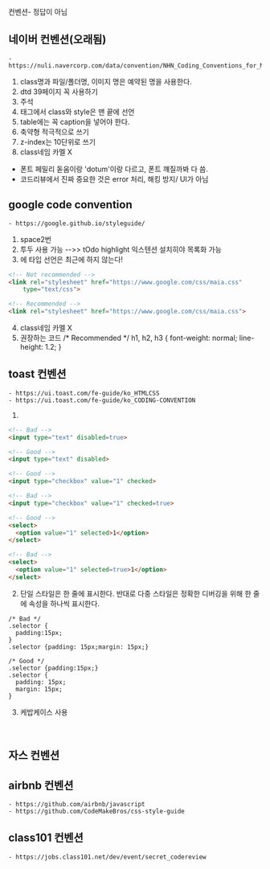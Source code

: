
컨벤션- 정답이 아님

## 네이버 컨벤션(오래됨)
    - https://nuli.navercorp.com/data/convention/NHN_Coding_Conventions_for_Markup_Languages.pdf
  
1. class명과 파일/폴더명, 이미지 명은 예약된 명을 사용한다.
2. dtd  39페이지 꼭 사용하기 
3. 주석
4. 태그에서 class와 style은 맨 끝에 선언
5. table에는 꼭 caption을 넣어야 한다.
6. 축약형 적극적으로 쓰기
7. z-index는 10단위로 쓰기
8. class네임 카멜 X

* 폰트 페밀리 돋움이랑 'dotum'이랑 다르고, 폰트 꺠질까봐 다 씀.
* 코드리뷰에서 진짜 중요한 것은 error 처리, 해킹 방지/ UI가 아님

##  google code convention
    - https://google.github.io/styleguide/
1. space2번
2. <!--TODO: remove optioanl tags-->투두 사용 가능
   -->> tOdo highlight 익스텐션 설치히야 목록화 가능
3. <link>에 타입 선언은 최근에 하지 않는다!
```html
<!-- Not recommended -->
<link rel="stylesheet" href="https://www.google.com/css/maia.css"
    type="text/css">

<!-- Recommended -->
<link rel="stylesheet" href="https://www.google.com/css/maia.css">

```
4. class네임 카멜 X
5. 권장하는 코드
/* Recommended */
h1,
h2,
h3 {
  font-weight: normal;
  line-height: 1.2;
}

  
## toast 컨벤션
    - https://ui.toast.com/fe-guide/ko_HTMLCSS
    - https://ui.toast.com/fe-guide/ko_CODING-CONVENTION

1. 
```html
<!-- Bad -->
<input type="text" disabled=true>

<!-- Good -->
<input type="text" disabled>

<!-- Good -->
<input type="checkbox" value="1" checked>

<!-- Bad -->
<input type="checkbox" value="1" checked=true>

<!-- Good -->
<select>
  <option value="1" selected>1</option>
</select>

<!-- Bad -->
<select>
  <option value="1" selected=true>1</option>
</select>
```

2. 단일 스타일은 한 줄에 표시한다. 반대로 다중 스타일은 정확한 디버깅을 위해 한 줄에 속성을 하나씩 표시한다.
```
/* Bad */
.selector {
  padding:15px;
}
.selector {padding: 15px;margin: 15px;}

/* Good */
.selector {padding:15px;}
.selector {
  padding: 15px;
  margin: 15px;
} 
```
3. 케밥케이스 사용

<br>

## 자스 컨벤션
##  airbnb 컨벤션
    - https://github.com/airbnb/javascript
    - https://github.com/CodeMakeBros/css-style-guide
 
 ##  class101 컨벤션
    - https://jobs.class101.net/dev/event/secret_codereview
